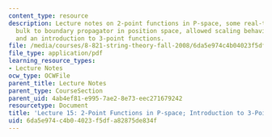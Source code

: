 ```yaml
---
content_type: resource
description: Lecture notes on 2-point functions in P-space, some real-time issues,
  bulk to boundary propagator in position space, allowed scaling behavior at the boundary,
  and an introduction to 3-point functions.
file: /media/courses/8-821-string-theory-fall-2008/6da5e974c4b04023f5dfa82875de834f_lecture15.pdf
file_type: application/pdf
learning_resource_types:
- Lecture Notes
ocw_type: OCWFile
parent_title: Lecture Notes
parent_type: CourseSection
parent_uid: 4ab4ef81-e995-7ae2-8e73-eec271679242
resourcetype: Document
title: 'Lecture 15: 2-Point Functions in P-space; Introduction to 3-Point Functions'
uid: 6da5e974-c4b0-4023-f5df-a82875de834f
---
```

